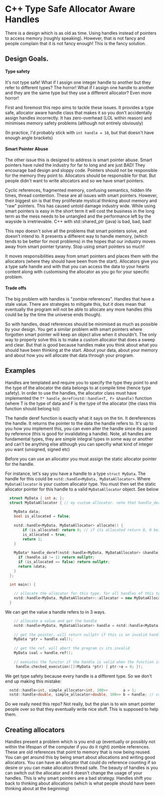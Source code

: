 # C++ Type Safe Allocator Aware Handles 

There is a design which is as old as time. Using handles instead of pointers to access memory (roughly speaking).
However, that is not fancy and people complain that it is not fancy enough! This is the fancy solution.

## Design Goals.

#### Type safety 

It's not type safe! What if I assign one integer handle to another but they refer to different types? The horror!
What if I assign one handle to another and they are the same type but they use a different allocator? Even more horror!

First and foremost this repo aims to tackle these issues. It provides a type safe, allocator aware handle class that makes it so you don't accidentally assign handles incorrectly. It has zero-overhead (LOL within reason) and minimises memory safety problems (although not entirely obviously)

(In practice, I'd probably stick with `int handle = 10`, but that doesn't have enough angle brackets)

#### Smart Pointer Abuse 

The other issue this is designed to address is smart pointer abuse. Smart pointers have ruled the industry for far to long and are just BAD! They encourage
bad design and sloppy code. Pointers should not be responsible for the memory they point to. Allocators should be responsible for that. But people didn't want to write allocators
and so we have smart pointers.

Cyclic references, fragmented memory, confusing semantics, hidden life times, thread contention. These are all issues with smart pointers. However, their biggest sin is that they proliferate mystical thinking about memory and "raw" pointers. This has caused untold damage industry wide. While using smart pointers is easy in the short term it will cost the business in the long term as the mess needs to be untangled and the performance left by the wayside is irretrievable. C++ with std::shared_ptr (java) is bad, bad, bad!

This repo doesn't solve all the problems that smart pointers solve, and doesn't intend to. It presents a different way to handle memory, (which tends to be better for most problems) in the hopes that our industry moves away from smart pointer tyranny. Stop using smart pointers so much!

It moves responsibilities away from smart pointers and places them with the allocators (where 
they should have been from the start). Allocators give you a type safe handle and with that you can access the data to your hearts content along with customising the allocator as you go for your specific problem.

#### Trade offs

The big problem with handles is "zombie references". Handles that have a stale value. There are strategies to mitigate this, but it does mean that eventually the program will not be 
able to allocate any more handles (this could be by the time the universe ends though).

So with handles, dead references should be minimised as much as possible by your design. You get a similar problem with smart pointers where forgotten smart pointer will 
keep an object alive when it shouldn't. The only way to properly solve this is to make a custom allocator that does a sweep and clear. But that is good because handles make you think about what you should have been thinking at the start. About your data, about your memory and about how you will allocate that data through your program.

## Examples

Handles are templated and require you to specify the type they point to and the type of the allocator the data belongs to at compile time (hence type safety). In order to use 
the handles, the allocator class must have implemented the `T* handle_deref(nstd::handle<T, F> &handle)` function (where T is the type of data and F is the type of the allocator (the class this function should belong to))

The handle deref function is exactly what it says on the tin. It dereferences the handle. It returns the pointer to the data the handle refers to. It's up to you how you implement this, you can even alter the handle since its passed by reference (this is good for invalidating a handle). Note, all handles are fundamental types, they are simple integral types in some way or another and can't be anything else although you can specifiy what kind of integer you want (unsigned, signed etc)

Before you can use an allocator you must assign the static allocator pointer for the handle.

For instance, let's say you have a handle to a type `struct MyData`. The handle for this could be `nstd::handle<MyData, MyDataAllocator>`. Where `MyDataAllocator` is your custom allocator type.
You must then set the static allocator pointer for this handle to a valid `MyDataAllocator` object. See below

```cpp
  struct MyData { int a; };
  struct MyDataAllocator { // my custom allocator. note that handle_deref() is implemented
  
    MyData data;
    bool is_allocated = false;
  
    nstd::handle<MyData, MyDataAllocator> allocate() { 
        if (is_allocated) return 0; // if its allocated return 0, 0 being an invalid handle
        is_allocated = true;
        return 1;
    }
    
    MyData* handle_deref(nstd::handle<MyData, MyDataAllocator> &handle) { 
      if (handle.id != 1) return nullptr;
      if (is_allocated == false) return nullptr;
      return &data;
    }
  };

  int main() {
  
    // allocate the allocator for this type. for all handles of this type, this is their allocator.
    nstd::handle<MyData, MyDataAllocator>::allocator = new MyDataAllocator()
  }
```
We can get the value a handle refers to in 3 ways. 

```cpp
    // allocate a value and get the handle 
    nstd::handle<MyData, MyDataAllocator> handle = nstd::handle<MyData, MyDataAllocator>::allocator->allocate();
    
    // get the pointer. will return nullptr if this is an invalid handle
    MyData *ptr = handle.val();
    
    // get the ref. will abort the program is its invalid
    MyData &val = handle.ref();
    
    // executes the functor if the handle is valid when the function is called. this is fancy but impractical
     handle.checked_execution([](MyData *ptr) { ptr->a = 0; });
```

We get type safety because every handle is a different type. So we don't end up making this mistake: 

```cpp
  nstd::handle<int, simple_allocator<int, 100>>       a = 1;
  nstd::handle<double, simple_allocator<double, 100>> b = handle; // compile error 
```

Do we really need this repo? Not really, but the plan is to win smart pointer people over so that they eventually write nice stuff. This is supposed to help them.

## Creating allocators

Handles present a problem which is you end up (eventually or possibly not within the lifespan of the computer if you do it right) zombie references. These are old references that point to memory that is now being reused. You can get around this by being smart about allocations and writing good allocators. You can have an allocator that could do reference counting if so desire or you can make allocators thread safe. The beauty of handles is you can switch out the allocator and it doesn't change the usage of your handles. This is why smart pointers are a bad strategy. Handles shift you back to thinking about allocations (which is what people should have been thinking about at the beginning)


